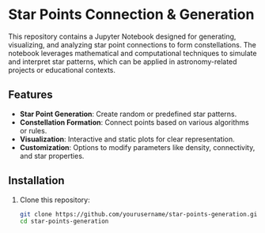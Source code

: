 # Star Points Connection & Generation

This repository contains a Jupyter Notebook designed for generating, visualizing, and analyzing star point connections to form constellations. The notebook leverages mathematical and computational techniques to simulate and interpret star patterns, which can be applied in astronomy-related projects or educational contexts.

## Features

- **Star Point Generation**: Create random or predefined star patterns.
- **Constellation Formation**: Connect points based on various algorithms or rules.
- **Visualization**: Interactive and static plots for clear representation.
- **Customization**: Options to modify parameters like density, connectivity, and star properties.

## Installation

1. Clone this repository:
   ```bash
   git clone https://github.com/yourusername/star-points-generation.git
   cd star-points-generation

